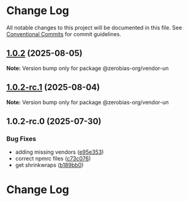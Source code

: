 # Change Log

All notable changes to this project will be documented in this file.
See [Conventional Commits](https://conventionalcommits.org) for commit guidelines.

## [1.0.2](https://github.com/zerobias-org/vendor/compare/@zerobias-org/vendor-un@1.0.2-rc.1...@zerobias-org/vendor-un@1.0.2) (2025-08-05)

**Note:** Version bump only for package @zerobias-org/vendor-un





## [1.0.2-rc.1](https://github.com/zerobias-org/vendor/compare/@zerobias-org/vendor-un@1.0.2-rc.0...@zerobias-org/vendor-un@1.0.2-rc.1) (2025-08-04)

**Note:** Version bump only for package @zerobias-org/vendor-un





## 1.0.2-rc.0 (2025-07-30)


### Bug Fixes

* adding missing vendors ([e95e353](https://github.com/zerobias-org/vendor/commit/e95e35309a1812973f4536f535eee460edc5414c))
* correct npmrc files ([c73c076](https://github.com/zerobias-org/vendor/commit/c73c0761e1e567cc0c2f0f8179725016d11caf8c))
* get shrinkwraps ([b189bb0](https://github.com/zerobias-org/vendor/commit/b189bb0cf53ad66427530ccc0eab7824527942d3))





# Change Log
